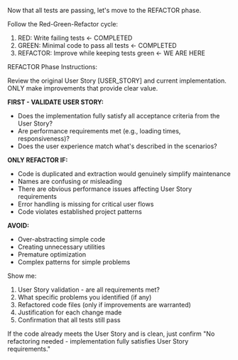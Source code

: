 Now that all tests are passing, let's move to the REFACTOR phase.

Follow the Red-Green-Refactor cycle:

1. RED: Write failing tests ← COMPLETED
2. GREEN: Minimal code to pass all tests ← COMPLETED
3. REFACTOR: Improve while keeping tests green ← WE ARE HERE

REFACTOR Phase Instructions:

Review the original User Story [USER_STORY] and current implementation. ONLY make improvements that provide clear value.

**FIRST - VALIDATE USER STORY:**

- Does the implementation fully satisfy all acceptance criteria from the User Story?
- Are performance requirements met (e.g., loading times, responsiveness)?
- Does the user experience match what's described in the scenarios?

**ONLY REFACTOR IF:**

- Code is duplicated and extraction would genuinely simplify maintenance
- Names are confusing or misleading
- There are obvious performance issues affecting User Story requirements
- Error handling is missing for critical user flows
- Code violates established project patterns

**AVOID:**

- Over-abstracting simple code
- Creating unnecessary utilities
- Premature optimization
- Complex patterns for simple problems

Show me:

1. User Story validation - are all requirements met?
2. What specific problems you identified (if any)
3. Refactored code files (only if improvements are warranted)
4. Justification for each change made
5. Confirmation that all tests still pass

If the code already meets the User Story and is clean, just confirm "No refactoring needed - implementation fully satisfies User Story requirements."
